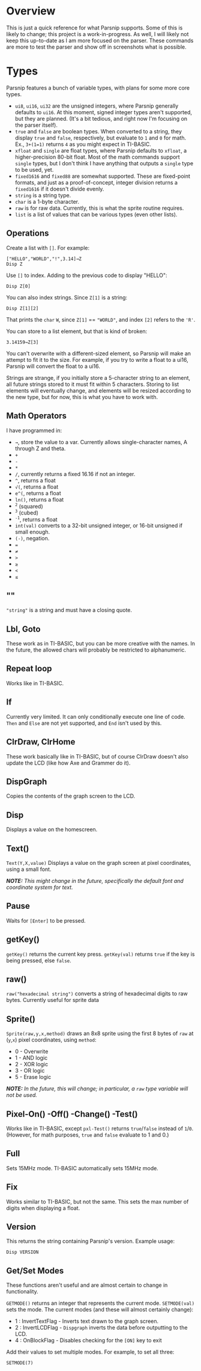# Overview
This is just a quick reference for what Parsnip supports. Some of this is likely
to change; this project is a work-in-progress. As well, I will likely not keep
this up-to-date as I am more focused on the parser. These commands are more to
test the parser and show off in screenshots what is possible.

# Types
Parsnip features a bunch of variable types, with plans for some more core types.
* `ui8`, `ui16`, `ui32` are the unsigned integers, where Parsnip
generally defaults to `ui16`. At this moment, signed integer types aren't
supported, but they are planned. (It's a bit tedious, and right now I'm focusing
on the parser itself).
* `true` and `false` are boolean types. When converted to a
string, they display `true` and `false`, respectively, but evaluate to `1` and
`0` for math. Ex., `3+(1=1)` returns `4` as you might expect in TI-BASIC.
* `xfloat` and `single` are float types, where Parsnip defaults to `xfloat`, a
higher-precision 80-bit float. Most of the math commands support `single` types,
but I don't think I have anything that outputs a `single` type to be used, yet.
* `fixed1616` and `fixed88` are somewhat supported. These are fixed-point formats,
and just as a proof-of-concept, integer division returns a `fixed1616` if it
doesn't divide evenly.
* `string` is a string type.
* `char` is a 1-byte character.
* `raw` is for raw data. Currently, this is what the sprite routine requires.
* `list` is a list of values that can be various types (even other lists).

## Operations
Create a list with `[]`. For example:
```
["HELLO","WORLD","!",3.14]→Z
Disp Z
```

Use `[]` to index. Adding to the previous code to display "HELLO":
```
Disp Z[0]
```

You can also index strings. Since `Z[1]` is a string:
```
Disp Z[1][2]
```
That prints the `char` `W`, since `Z[1]` == `"WORLD"`, and index `[2]` refers to
the `'R'`.

You can store to a list element, but that is kind of broken:
```
3.14159→Z[3]
```

You can't overwrite with a different-sized element, so Parsnip will make an
attempt to fit it to the size. For example, if you try to write a float to a
ui16, Parsnip  will convert the float to a ui16.

Strings are strange, if you initially store a 5-character string to an element,
all future strings stored to it must fit within 5 characters. Storing to list
elements will eventually change, and elements will be resized according to the
new type, but for now, this is what you have to work with.

## Math Operators
I have programmed in:
* `→`, store the value to a var. Currently allows single-character names, A through Z and theta.
* `+`
* `-`
* `*`
* `/`, currently returns a fixed 16.16 if not an integer.
* `^`, returns a float
* `√(`, returns a float
* `e^(`, returns a float
* `ln()`, returns a float
* <sup>`2`</sup> (squared)
* <sup>`3`</sup> (cubed)
* <sup>`-1`</sup>, returns a float
* `int(val)` converts to a 32-bit unsigned integer, or 16-bit unsigned if small enough.
* `(-)`, negation.
* `=`
* `≠`
* `>`
* `≥`
* `<`
* `≤`

## ""
`"string"` is a string and must have a closing quote.

## Lbl, Goto
These work as in TI-BASIC, but you can be more creative with the names. In the
future, the allowed chars will probably be restricted to alphanumeric.

## Repeat loop
Works like in TI-BASIC.

## If
Currently very limited. It can only conditionally execute one line of code.
`Then` and `Else` are not yet supported, and `End` isn't used by this.

## ClrDraw, ClrHome
These work basically like in TI-BASIC, but of course ClrDraw doesn't also update
the LCD (like how Axe and Grammer do it).

## DispGraph
Copies the contents of the graph screen to the LCD.

## Disp
Displays a value on the homescreen.

## Text()
`Text(Y,X,value)`
Displays a value on the graph screen at pixel coordinates, using a small font.

***NOTE:** This might change in the future, specifically the default font and coordinate system for text.*

## Pause
Waits for `[Enter]` to be pressed.

## getKey()
`getKey()` returns the current key press.
`getKey(val)` returns `true` if the key is being pressed, else `false`.

## raw()
`raw("hexadecimal string")` converts a string of hexadecimal digits to raw
bytes. Currently useful for sprite data

## Sprite()
`Sprite(raw,y,x,method)` draws an 8x8 sprite using the first 8 bytes of `raw` at
(`y`,`x`) pixel coordinates, using `method`:
* 0 - Overwrite
* 1 - AND logic
* 2 - XOR logic
* 3 - OR logic
* 5 - Erase logic

***NOTE:*** *In the future, this will change; in particular, a `raw` type
variable will not be used.*

## Pixel-On() -Off() -Change() -Test()
Works like in TI-BASIC, except `pxl-Test()` returns `true`/`false` instead of
`1`/`0`. (However, for math purposes, `true` and `false` evaluate to 1 and 0.)


## Full
Sets 15MHz mode. TI-BASIC automatically sets 15MHz mode.

## Fix
Works similar to TI-BASIC, but not the same. This sets the max number of digits
when displaying a float.

## Version
This returns the string containing Parsnip's version. Example usage:

```
Disp VERSION
```

## Get/Set Modes
These functions aren't useful and are almost certain to change in functionality.

`GETMODE()` returns an integer that represents the current mode.
`SETMODE(val)` sets the mode.
The current modes (and these will almost certainly change):

- 1 : InvertTextFlag - Inverts text drawn to the graph screen.
- 2 : InvertLCDFlag - `Dispgraph` inverts the data before outputting to the LCD.
- 4 : OnBlockFlag - Disables checking for the `[ON]` key to exit

Add their values to set multiple modes. For example, to set all three:
```
SETMODE(7)
```
